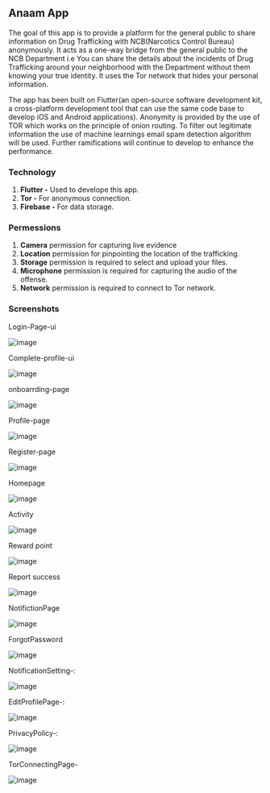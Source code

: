 ## Anaam App

The goal of this app is to provide a platform for the general public to share information on Drug Trafficking with NCB(Narcotics Control Bureau) anonymously.
It acts as a one-way bridge from the general public to the NCB Department i.e You can share the details about the incidents of Drug Trafficking around your neighborhood with the Department without them knowing your true identity. It uses the Tor network that hides your personal information.

The app has been built on Flutter(an open-source software development kit, a cross-platform development tool that can use the same code base to develop iOS and Android applications). Anonymity is provided by the use of TOR which works on the principle of onion routing. To filter out legitimate information the use of machine learnings email spam detection algorithm will be used. Further ramifications will continue to develop to enhance the performance.

### **Technology**
1. **Flutter -** Used to develope this app.
2. **Tor -** For anonymous connection.
3. **Firebase -** For data storage.

### **Permessions**
1. **Camera** permission for capturing live evidence
2. **Location** permission for pinpointing the location of the trafficking.
3. **Storage** permission is required to select and upload your files.
4. **Microphone** permission is required for capturing the audio of the offense.
5. **Network** permission is required to connect to Tor network.

### **Screenshots**
Login-Page-ui

![image](https://user-images.githubusercontent.com/59536110/196039089-aa96660b-a378-4e7a-86ab-aaee66e6d0dd.png)

 Complete-profile-ui
 
 ![image](https://user-images.githubusercontent.com/59536110/183144157-56533335-6ba0-45cf-a3f1-8e7751f3114d.png)
 
onboarrding-page

![image](https://user-images.githubusercontent.com/59536110/196038645-d35da23f-6149-4a59-9b98-63de3b948bad.png)


Profile-page

![image](https://user-images.githubusercontent.com/59536110/182662498-f07d24b9-e831-443a-a7a3-ee62d3b6dc58.png)

Register-page

![image](https://user-images.githubusercontent.com/59536110/183146069-805897bc-c4c3-460c-b045-bfa414af9544.png)

Homepage

![image](https://user-images.githubusercontent.com/59536110/191217165-f5e102fa-7e71-48fa-a96c-f8124fbfa622.png)

Activity

![image](https://user-images.githubusercontent.com/59536110/191224663-4b311c1e-706f-4678-96cf-f64f3ebf6d1b.png)


Reward point 

![image](https://user-images.githubusercontent.com/59536110/184504379-660799f0-4bc2-48a0-9dcd-3187afa69f2e.png)

Report success 

![image](https://user-images.githubusercontent.com/59536110/184539301-c37bce99-3fae-4294-9ec4-9f6d7f031e29.png)

NotifictionPage 

![image](https://user-images.githubusercontent.com/59536110/191221227-38ccbf83-4300-4e2a-87c3-9bb1159e9beb.png)

ForgotPassword 

![image](https://user-images.githubusercontent.com/59536110/185675493-4eb56104-54a6-4754-bd44-92440eee1169.png)

NotificationSetting-:

![image](https://user-images.githubusercontent.com/59536110/185676444-a75d05e2-f574-4a66-8f4e-77900e8246c4.png)

EditProfilePage-: 

![image](https://user-images.githubusercontent.com/59536110/185677021-48cfdd5a-26dd-4771-b1d6-50244dea77dc.png)

PrivacyPolicy-: 

![image](https://user-images.githubusercontent.com/59536110/185804084-5a082d73-a8cf-4b0f-9c75-af6d548a7e4c.png)

TorConnectingPage-

![image](https://user-images.githubusercontent.com/59536110/191081377-88aee3ee-c840-4084-94c8-08fd5006c0c4.png)



